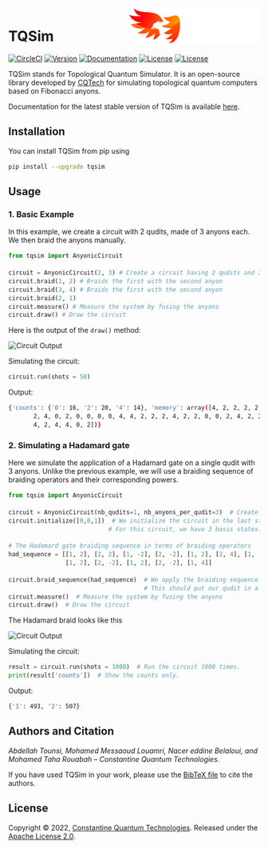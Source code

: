 <img align="right" height="70" src="./images/cqtech_logo.png" alt="CQTech">

# TQSim

[![CircleCI](https://dl.circleci.com/status-badge/img/gh/Constantine-Quantum-Tech/tqsim/tree/main.svg?style=svg)](https://dl.circleci.com/status-badge/redirect/gh/Constantine-Quantum-Tech/tqsim/tree/main)
[![Version](https://img.shields.io/pypi/v/tqsim?style=flat-square)](https://pypi.org/project/tqsim/)
[![Documentation](https://img.shields.io/readthedocs/tqsim?style=flat-square)](https://tqsim.readthedocs.io/en/latest/index.html)
[![License](https://img.shields.io/pypi/dm/tqsim?style=flat-square)](https://pypi.org/project/tqsim/)
[![License](https://img.shields.io/github/license/Constantine-Quantum-Tech/tqsim?style=flat-square)](LICENSE)


TQSim stands for Topological Quantum Simulator. It is an open-source library developed by [CQTech](https://cqtech.org) for simulating topological quantum computers based on Fibonacci anyons. 

Documentation for the latest stable version of TQSim is available [here](https://tqsim.readthedocs.io/en/latest/index.html).

## Installation

You can install TQSim from pip using

```bash
pip install --upgrade tqsim
```

## Usage

### 1. Basic Example
In this example, we create a circuit with 2 qudits, made of 3 anyons each. We then braid the anyons manually.
```python
from tqsim import AnyonicCircuit

circuit = AnyonicCircuit(2, 3) # Create a circuit having 2 qudits and 3 anyons per qudits
circuit.braid(1, 2) # Braids the first with the second anyon
circuit.braid(3, 4) # Braids the first with the second anyon
circuit.braid(2, 1)
circuit.measure() # Measure the system by fusing the anyons
circuit.draw() # Draw the circuit
```
Here is the output of the `draw()` method:

![Circuit Output](https://i.ibb.co/3z9pFmQ/example.png)

Simulating the circuit:

```python
circuit.run(shots = 50)

```

Output:
```bash
{'counts': {'0': 16, '2': 20, '4': 14}, 'memory': array([4, 2, 2, 2, 2, 2, 2, 4, 2, 4, 2, 0, 0, 0, 4, 0, 4, 0, 0, 0, 0, 4,
       2, 4, 0, 2, 0, 0, 0, 0, 4, 4, 2, 2, 2, 4, 2, 2, 0, 0, 2, 4, 2, 2,
       4, 2, 4, 4, 0, 2])}
```

### 2. Simulating a Hadamard gate
Here we simulate the application of a Hadamard gate on a single qudit with 3 anyons.
Unlike the previous example, we will use a braiding sequence of braiding operators and their corresponding powers.
```python
from tqsim import AnyonicCircuit

circuit = AnyonicCircuit(nb_qudits=1, nb_anyons_per_qudit=3)  # Create a circuit with 1 qudit composed of 3 anyons
circuit.initialize([0,0,1])  # We initialize the circuit in the last state (state 2).
                            # For this circuit, we have 3 basis states: [0, 1, 2].

# The Hadamard gate braiding sequence in terms of braiding operators
had_sequence = [[1, 2], [2, 2], [1, -2], [2, -2], [1, 2], [2, 4], [1, -2], [2, 2],
                [1, 2], [2, -2], [1, 2], [2, -2], [1, 4]]

circuit.braid_sequence(had_sequence)  # We apply the braiding sequence.
                                      # This should put our qudit in a superposition of the states 2 and 1.
circuit.measure()  # Measure the system by fusing the anyons
circuit.draw()  # Draw the circuit
```
The Hadamard braid looks like this

![Circuit Output](https://i.ibb.co/5kDVWgf/example-hadamard.png)

Simulating the circuit:

```python
result = circuit.run(shots = 1000)  # Run the circuit 1000 times.
print(result['counts'])  # Show the counts only.

```

Output:
```bash
{'1': 493, '2': 507}
```

## Authors and Citation
*Abdellah Tounsi, Mohamed Messaoud Louamri, Nacer eddine Belaloui, and Mohamed Taha Rouabah – Constantine Quantum Technologies.*

If you have used TQSim in your work, please use the [BibTeX file](citation.bib) to cite the authors.

## License

Copyright © 2022, [Constantine Quantum Technologies](https://cqtech.org). Released under the [Apache License 2.0](LICENSE).
